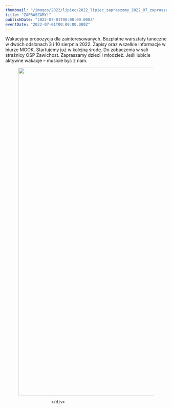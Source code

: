 ```yaml
---
thumbnail: "/images/2022/lipiec/2022_lipiec_zapraszamy_2022_07_zapraszamy_PL1-1-724x1024.jpg"
title: "ZAPRASZAMY!"
publishDate: "2022-07-01T00:00:00.000Z"
eventDate: "2022-07-01T00:00:00.000Z"
---
```


<div class="entry-content">
							
							
<p>Wakacyjna propozycja dla zainteresowanych. Bezpłatne warsztaty taneczne w dwóch odsłonach 3 i 10 sierpnia 2022. Zapisy oraz wszelkie informacje w biurze MGOK. Startujemy już w kolejną środę. Do zobaczenia w sali strażnicy OSP Zawichost. Zapraszamy dzieci i młodzież. Jeśli lubicie aktywne wakacje – musicie być z nam.</p>



<figure class="wp-block-image size-large"><a href="http://mgok-zawichost.pl/wp-content/uploads/2022/07/PL1-1.jpg"><img fetchpriority="high" decoding="async" width="724" height="1024" src="/images/2022/lipiec/2022_lipiec_zapraszamy_2022_07_zapraszamy_PL1-1-724x1024.jpg" alt="" class="wp-image-8854" srcset="/images/2022/lipiec/2022_lipiec_zapraszamy_2022_07_zapraszamy_PL1-1-724x1024.jpg 724w, /images/2022/lipiec/PL1-1-212x300.jpg 212w, /images/2022/lipiec/PL1-1-768x1086.jpg 768w, /images/2022/lipiec/PL1-1.jpg 800w" sizes="(max-width: 724px) 100vw, 724px"></a></figure>
						
						</div>
